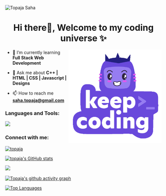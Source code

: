 
![Topaja Saha](https://github.com/topaja/topaja/assets/87275904/8ac71bd5-586b-46a3-ad31-cef8c9d95eaf)

<h1 align="center">Hi there👋, Welcome to my coding universe ✨</h1>

<!--<img align="right" alt="Coding" width="400" src="https://cdn.dribbble.com/userupload/3004204/file/original-a03b5e672824cdc769fe1c0ce574d6d8.gif" />-->
<!--<img align="right" alt="Coding" width="400" src="https://miro.medium.com/max/1400/0*yBvA5CnEX3Sd4aod.gif"> -->
<img align="right" alt="Coding" width="300" src="https://raw.githubusercontent.com/03prashantpk/03prashantpk/main/assets/keep_coding.gif">


- 🌱 I’m currently learning **Full Stack Web Development**

- 💬 Ask me about **C++  |  HTML  | CSS  |  Javascript  |  Designs**

- 📫 How to reach me **saha.topaja@gmail.com**


  
<h3 align="left">Languages and Tools:</h3>
<p align="left">
  <a href="https://skillicons.dev"><img src="https://skillicons.dev/icons?i=git,github,vscode,c,cpp,html,css,js,figma,xd" /></a>
</p>


<h3 align="left">Connect with me:</h3>
<p align="left">
<a href="https://www.linkedin.com/in/topajas/" target="blank"><img align="center" src="https://raw.githubusercontent.com/rahuldkjain/github-profile-readme-generator/master/src/images/icons/Social/linked-in-alt.svg" alt="topaja" height="30" width="40" /></a>
</p>


<a href="https://github.com/topaja"><img src="https://github-readme-stats.vercel.app/api?username=topaja&show_icons=true&hide=&count_private=true&title_color=a855f7&text_color=ffffff&icon_color=6366f1&bg_color=000000&hide_border=true&show_icons=true" alt="topaja's GitHub stats" /></a>

<a href="https://github.com/topaja"><img src="https://github-readme-streak-stats.herokuapp.com/?user=topaja&stroke=ffffff&background=000000&ring=a855f7&fire=a855f7&currStreakNum=ffffff&currStreakLabel=a855f7&sideNums=ffffff&sideLabels=ffffff&dates=ffffff&hide_border=true" /></a>


[![Topaja's github activity graph](https://github-readme-activity-graph.vercel.app/graph?username=topaja&theme=high-contrast)](https://github.com/ashutosh00710/github-readme-activity-graph)

<a href="https://github.com/topaja" align="left"><img src="https://github-readme-stats.vercel.app/api/top-langs/?username=topaja&langs_count=10&title_color=a855f7&text_color=ffffff&icon_color=6366f1&bg_color=000000&hide_border=true&locale=en&custom_title=Top%20%Languages" alt="Top Languages" /></a>
